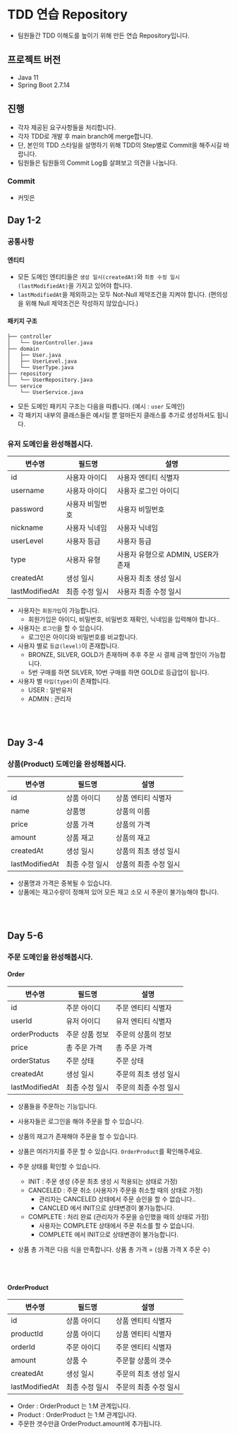 # TDD 연습 Repository
* 팀원들간 TDD 이해도를 높이기 위해 만든 연습 Repository입니다.

## 프로젝트 버전
* Java 11
* Spring Boot 2.7.14

## 진행
* 각자 제공된 요구사항들을 처리합니다.
* 각자 TDD로 개발 후 main branch에 merge합니다.
* 단, 본인의 TDD 스타일을 설명하기 위해 TDD의 Step별로 Commit을 해주시길 바랍니다.
* 팀원들은 팀원들의 Commit Log를 살펴보고 의견을 나눕니다.

### Commit 
* 커밋은 

## Day 1-2
### 공통사항
#### 엔티티
* 모든 도메인 엔티티들은 `생성 일시(createdAt)`와 `최종 수정 일시(lastModifiedAt)`을 가지고 있어야 합니다.
* `lastModifiedAt`을 제외하고는 모두 Not-Null 제약조건을 지켜야 합니다. (편의성을 위해 Null 제약조건은 작성하지 않았습니다.)

#### 패키지 구조
```text
├── controller
│   └── UserController.java
├── domain
│   ├── User.java
│   ├── UserLevel.java
│   └── UserType.java
├── repository
│   └── UserRepository.java
└── service
    └── UserService.java

```
* 모든 도메인 패키지 구조는 다음을 따릅니다. (예시 : `user` 도메인)
* 각 패키지 내부의 클래스들은 예시일 뿐 얼마든지 클래스를 추가로 생성하셔도 됩니다.

### 유저 도메인을 완성해봅시다.
| 변수명            | 필드명      | 설명                       |
|----------------|----------|--------------------------|
| id             | 사용자 아이디  | 사용자 엔티티 식별자              |
| username       | 사용자 아이디  | 사용자 로그인 아이디              |
| password       | 사용자 비밀번호 | 사용자 비밀번호                 |
| nickname       | 사용자 닉네임  | 사용자 닉네임                   |
| userLevel      | 사용자 등급   | 사용자 등급                   |
| type           | 사용자 유형   | 사용자 유형으로 ADMIN, USER가 존재 |
| createdAt      | 생성 일시    | 사용자 최초 생성 일시             |
| lastModifiedAt | 최종 수정 일시 | 사용자 최종 수정 일시             |
* 사용자는 `회원가입`이 가능합니다.
  * 회원가입은 아이디, 비밀번호, 비밀번호 재확인, 닉네임을 입력해야 합니다..
* 사용자는 `로그인`을 할 수 있습니다.
  * 로그인은 아이디와 비밀번호를 비교합니다.
* 사용자 별로 `등급(level)`이 존재합니다.
  * BRONZE, SILVER, GOLD가 존재하며 추후 주문 시 결제 금액 할인이 가능합니다.
  * 5번 구매를 하면 SILVER, 10번 구매를 하면 GOLD로 등급업이 됩니다.
* 사용자 별 `타입(type)`이 존재합니다.
  * USER : 일반유저
  * ADMIN : 관리자

<br>
<br>

## Day 3-4

### 상품(Product) 도메인을 완성해봅시다.
| 변수명            | 필드명      | 설명           |
|----------------|----------|--------------|
| id             | 상품 아이디   | 상품 엔티티 식별자   |
| name           | 상품명      | 상품의 이름       |
| price          | 상품 가격    | 상품의 가격       |
| amount         | 상품 재고    | 상품의 재고       |
| createdAt      | 생성 일시    | 상품의 최초 생성 일시 |
| lastModifiedAt | 최종 수정 일시 | 상품의 최종 수정 일시 |
* 상품명과 가격은 중복될 수 있습니다.
* 상품에는 재고수량이 정해져 있어 모든 재고 소모 시 주문이 불가능해야 합니다.
<br>
<br>

## Day 5-6
### 주문 도메인을 완성해봅시다.

#### Order
| 변수명            | 필드명      | 설명         |
|----------------|----------|------------|
| id             | 주문 아이디   | 주문 엔티티 식별자 |
| userId         | 유저 아이디   | 유저 엔티티 식별자 |
| orderProducts  | 주문 상품 정보 | 주문의 상품의 정보 |
| price          | 총 주문 가격  | 총 주문 가격    |
| orderStatus    | 주문 상태    | 주문 상태      |
| createdAt      | 생성 일시    | 주문의 최초 생성 일시 |
| lastModifiedAt | 최종 수정 일시 | 주문의 최종 수정 일시 |
* 상품들을 주문하는 기능입니다.
* 사용자들은 로그인을 해야 주문을 할 수 있습니다.
* 상품의 재고가 존재해야 주문을 할 수 있습니다.
* 상품은 여러가지를 주문 할 수 있습니다. `OrderProduct`를 확인해주세요.
* 주문 상태를 확인할 수 있습니다.
  * INIT : 주문 생성 (주문 최초 생성 시 적용되는 상태로 가정)
  * CANCELED : 주문 취소 (사용자가 주문을 취소할 때의 상태로 가정)
    * 관리자는 CANCELED 상태에서 주문 승인을 할 수 없습니다..
    * CANCLED 에서 INIT으로 상태변경이 불가능합니다.
  * COMPLETE : 처리 완료 (관리자가 주문을 승인했을 때의 상태로 가정)
    * 사용자는 COMPLETE 상태에서 주문 취소를 할 수 없습니다.
    * COMPLETE 에서 INIT으로 상태변경이 불가능합니다.

* 상품 총 가격은 다음 식을 만족합니다. 상품 총 가격 = (상품 가격 X 주문 수)


<br>
<br>

#### OrderProduct
| 변수명            | 필드명      | 설명           |
|----------------|----------|--------------|
| id             | 상품 아이디   | 상품 엔티티 식별자   |
| productId      | 상품 아이디   | 상품 엔티티 식별자   |
| orderId        | 주문 아이디   | 주문 엔티티 식별자   |
| amount         | 상품 수     | 주문할 상품의 갯수   |
| createdAt      | 생성 일시    | 주문의 최초 생성 일시    |
| lastModifiedAt | 최종 수정 일시 | 주문의 최종 수정 일시 |
* Order : OrderProduct 는 1:M 관계입니다.
* Product : OrderProduct 는 1:M 관계입니다.
* 주문한 갯수만큼 OrderProduct.amount에 추가됩니다.
